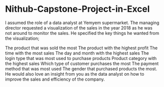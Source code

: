 # Nithub-Capstone-Project-in-Excel

I assumed the role of a data analyst at Yemyem supermarket. The managing director requested a visualization of the sales in the year 2018 as he was not around to monitor the sales. He specified the key things he wanted from the visualization;

The product that was sold the most 
The product with the highest profit
The time with the most sales
The day and month with the highest sales
The login type that was most used to purchase products
Product category with the highest sales
Which type of customer purchases the most
The payment method that was most used
The gender that purchased products the most.
He would also love an insight from you as the data analyst on how to improve the sales and efficiency of the company.


